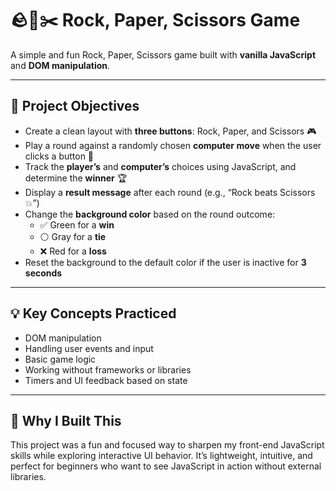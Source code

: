 # 🪨📄✂️ Rock, Paper, Scissors Game

A simple and fun Rock, Paper, Scissors game built with **vanilla JavaScript** and **DOM manipulation**.

---

## 🎯 Project Objectives

- Create a clean layout with **three buttons**: Rock, Paper, and Scissors 🎮  
- Play a round against a randomly chosen **computer move** when the user clicks a button 🤖  
- Track the **player’s** and **computer’s** choices using JavaScript, and determine the **winner** 🏆  
- Display a **result message** after each round (e.g., “Rock beats Scissors 💥”)  
- Change the **background color** based on the round outcome:
  - ✅ Green for a **win**
  - ⚪ Gray for a **tie**
  - ❌ Red for a **loss**
- Reset the background to the default color if the user is inactive for **3 seconds**

---

## 💡 Key Concepts Practiced

- DOM manipulation  
- Handling user events and input  
- Basic game logic  
- Working without frameworks or libraries  
- Timers and UI feedback based on state

---

## 🚀 Why I Built This

This project was a fun and focused way to sharpen my front-end JavaScript skills while exploring interactive UI behavior. It’s lightweight, intuitive, and perfect for beginners who want to see JavaScript in action without external libraries.



